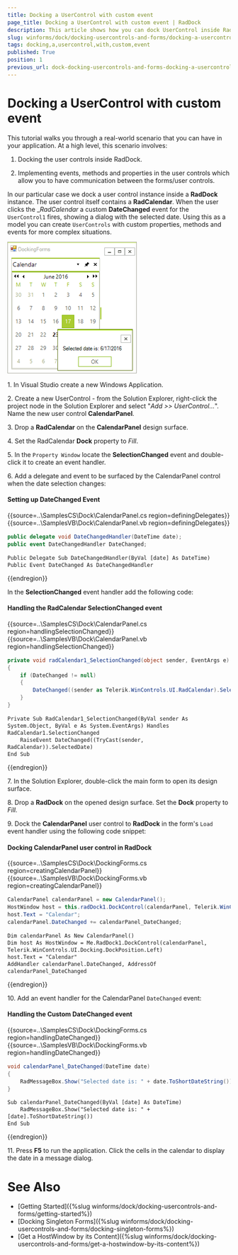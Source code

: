 ```yaml
---
title: Docking a UserControl with custom event
page_title: Docking a UserControl with custom event | RadDock
description: This article shows how you can dock UserControl inside RadDock.
slug: winforms/dock/docking-usercontrols-and-forms/docking-a-usercontrol-with-custom-event
tags: docking,a,usercontrol,with,custom,event
published: True
position: 1
previous_url: dock-docking-usercontrols-and-forms-docking-a-usercontrol-with-custom-event
---
```


# Docking a UserControl with custom event
 

This tutorial walks you through a real-world scenario that you can have in your application. At a high level, this scenario involves:

1. Docking the user controls inside RadDock.

1. Implementing events, methods and properties in the user controls which allow you to have communication between the forms/user controls.

In our particular case we dock a user control instance inside a __RadDock__ instance. The user control itself contains a __RadCalendar__. When the user clicks the __RadCalendar_ a custom __DateChanged__ event for the `UserControl1` fires, showing a dialog with the selected date. Using this as a model you can create `UserControls` with custom properties, methods and events for more complex situations.

![dock-docking-usercontrols-and-forms-docking-a-usercontrol-with-custom-event 001](images/dock-docking-usercontrols-and-forms-docking-a-usercontrol-with-custom-event001.png)
 
1\. In Visual Studio create a new Windows Application.

2\. Create a new UserControl - from the Solution Explorer, right-click the project node in the Solution Explorer and select "*Add >> UserControl...*". Name the new user control __CalendarPanel__.

3\. Drop a __RadCalendar__ on the __CalendarPanel__ design surface.

4\. Set the RadCalendar __Dock__ property to *Fill*.

5\. In the `Property Window` locate the __SelectionChanged__ event and double-click it to create an event handler.

6\. Add a delegate and event to be surfaced by the CalendarPanel control when the date selection changes:
	
#### Setting up DateChanged Event 

{{source=..\SamplesCS\Dock\CalendarPanel.cs region=definingDelegates}} 
{{source=..\SamplesVB\Dock\CalendarPanel.vb region=definingDelegates}} 

````C#
public delegate void DateChangedHandler(DateTime date);
public event DateChangedHandler DateChanged;

````
````VB.NET
Public Delegate Sub DateChangedHandler(ByVal [date] As DateTime)
Public Event DateChanged As DateChangedHandler

````

{{endregion}} 

In the __SelectionChanged__ event handler add the following code:

#### Handling the RadCalendar SelectionChanged event 

{{source=..\SamplesCS\Dock\CalendarPanel.cs region=handlingSelectionChanged}} 
{{source=..\SamplesVB\Dock\CalendarPanel.vb region=handlingSelectionChanged}} 

````C#
private void radCalendar1_SelectionChanged(object sender, EventArgs e)
{
    if (DateChanged != null)
    {
        DateChanged((sender as Telerik.WinControls.UI.RadCalendar).SelectedDate);
    }
}

````
````VB.NET
Private Sub RadCalendar1_SelectionChanged(ByVal sender As System.Object, ByVal e As System.EventArgs) Handles RadCalendar1.SelectionChanged
    RaiseEvent DateChanged((TryCast(sender, RadCalendar)).SelectedDate)
End Sub

````

{{endregion}} 

7\. In the Solution Explorer, double-click the main form to open its design surface.  

8\. Drop a __RadDock__ on the opened design surface. Set the __Dock__ property to *Fill.*

9\. Dock the __CalendarPanel__ user control to __RadDock__ in the form's `Load` event handler using the following code snippet:
	
#### Docking CalendarPanel user control in RadDock 

{{source=..\SamplesCS\Dock\DockingForms.cs region=creatingCalendarPanel}} 
{{source=..\SamplesVB\Dock\DockingForms.vb region=creatingCalendarPanel}} 
	
````C#
CalendarPanel calendarPanel = new CalendarPanel();
HostWindow host = this.radDock1.DockControl(calendarPanel, Telerik.WinControls.UI.Docking.DockPosition.Left);
host.Text = "Calendar";
calendarPanel.DateChanged += calendarPanel_DateChanged;

````
````VB.NET
Dim calendarPanel As New CalendarPanel()
Dim host As HostWindow = Me.RadDock1.DockControl(calendarPanel, Telerik.WinControls.UI.Docking.DockPosition.Left)
host.Text = "Calendar"
AddHandler calendarPanel.DateChanged, AddressOf calendarPanel_DateChanged

````

{{endregion}} 
 
10\. Add an event handler for the CalendarPanel `DateChanged` event:
	
#### Handling the Custom DateChanged event 

{{source=..\SamplesCS\Dock\DockingForms.cs region=handlingDateChanged}} 
{{source=..\SamplesVB\Dock\DockingForms.vb region=handlingDateChanged}} 

````C#
void calendarPanel_DateChanged(DateTime date)
{
    RadMessageBox.Show("Selected date is: " + date.ToShortDateString());
}

````
````VB.NET
Sub calendarPanel_DateChanged(ByVal [date] As DateTime)
    RadMessageBox.Show("Selected date is: " + [date].ToShortDateString())
End Sub

````

{{endregion}} 
 
11\. Press __F5__ to run the application. Click the cells in the calendar to display the date in a message dialog. 

# See Also
* [Getting Started]({%slug winforms/dock/docking-usercontrols-and-forms/getting-started%})
* [Docking Singleton Forms]({%slug winforms/dock/docking-usercontrols-and-forms/docking-singleton-forms%})
* [Get a HostWindow by its Content]({%slug winforms/dock/docking-usercontrols-and-forms/get-a-hostwindow-by-its-content%}) 
